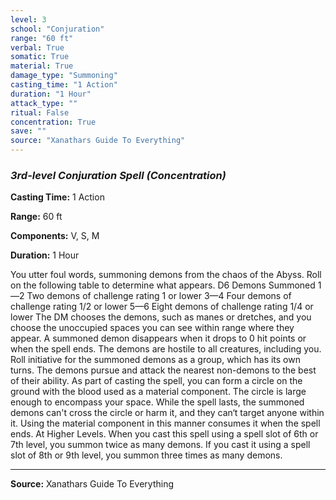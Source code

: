 ```yaml
---
level: 3
school: "Conjuration"
range: "60 ft"
verbal: True
somatic: True
material: True
damage_type: "Summoning"
casting_time: "1 Action"
duration: "1 Hour"
attack_type: ""
ritual: False
concentration: True
save: ""
source: "Xanathars Guide To Everything"
---
```


### *3rd-level Conjuration Spell* *(Concentration)*

**Casting Time:** 1 Action

**Range:** 60 ft

**Components:** V, S, M

**Duration:** 1 Hour

You utter foul words, summoning demons from the chaos of the Abyss. Roll on the following table to determine what appears.
 D6 Demons Summoned
 1—2 Two demons of challenge rating 1 or lower
 3—4 Four demons of challenge rating 1/2 or lower
 5—6 Eight demons of challenge rating 1/4 or lower
 The DM chooses the demons, such as manes or dretches, and you choose the unoccupied spaces you can see within range where they appear. A summoned demon disappears when it drops to 0 hit points or when the spell ends.
 The demons are hostile to all creatures, including you. Roll initiative for the summoned demons as a group, which has its own turns. The demons pursue and attack the nearest non-demons to the best of their ability.
 As part of casting the spell, you can form a circle on the ground with the blood used as a material component. The circle is large enough to encompass your space. While the spell lasts, the summoned demons can't cross the circle or harm it, and they can‘t target anyone within it. Using the material component in this manner consumes it when the spell ends.
 At Higher Levels. When you cast this spell using a spell slot of 6th or 7th level, you summon twice as many demons. If you cast it using a spell slot of 8th or 9th level, you summon three times as many demons.

---
**Source:** Xanathars Guide To Everything
